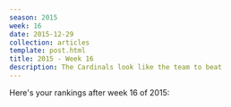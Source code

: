 ```yaml
---
season: 2015
week: 16
date: 2015-12-29
collection: articles
template: post.html
title: 2015 - Week 16
description: The Cardinals look like the team to beat
---
```


Here's your rankings after week 16 of 2015:

